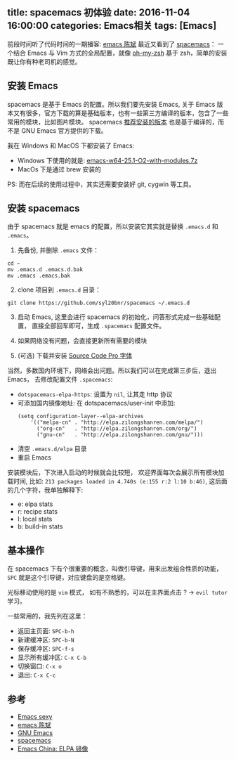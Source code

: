 title: spacemacs 初体验
date: 2016-11-04 16:00:00
categories: Emacs相关
tags: [Emacs]
---



前段时间听了代码时间的一期播客: [emacs 陈斌](https://codetimecn.com/episodes/emacs) 最近又看到了 [spacemacs](http://spacemacs.org/)： 一个结合 Emacs 与 Vim 方式的全局配置，就像 [oh-my-zsh](http://ohmyz.sh/) 基于 zsh，简单的安装既让你有种老司机的感觉。<!--more-->

## 安装 Emacs
spacemacs 是基于 Emacs 的配置。所以我们要先安装 Emacs, 关于 Emacs 版本又有很多，官方下载的算是基础版本，也有一些第三方编译的版本，包含了一些常用的模块，比如图片模块。 spacemacs [推荐安装的版本](https://github.com/syl20bnr/spacemacs#prerequisites) 也是基于编译的，而不是 GNU Emacs 官方提供的下载。

我在 Windows 和 MacOS 下都安装了 Emacs:
- Windows 下使用的就是: [emacs-w64-25.1-O2-with-modules.7z](https://sourceforge.net/projects/emacsbinw64/files/release/)
- MacOs 下是通过 brew 安装的

PS: 而在后续的使用过程中，其实还需要安装好 git, cygwin 等工具。

## 安装 spacemacs
由于 spacemacs 就是 emacs 的配置，所以安装它其实就是替换 `.emacs.d` 和 `.emacs`。

1. 先备份, 并删除 `.emacs` 文件：

```
cd ~
mv .emacs.d .emacs.d.bak
mv .emacs .emacs.bak
```

2. clone 项目到 `.emacs.d` 目录：

```
git clone https://github.com/syl20bnr/spacemacs ~/.emacs.d
```

3. 启动 Emacs, 这里会进行 spacemacs 的初始化，问答形式完成一些基础配置， 直接全部回车即可，生成 `.spacemacs` 配置文件。

4. 如果网络没有问题，会直接更新所有需要的模块

5. (可选) 下载并安装 [Source Code Pro 字体](https://github.com/adobe-fonts/source-code-pro)

当然，多数国内环境下，网络会出问题。所以我们可以在完成第三步后，退出 Emacs， 去修改配置文件 `.spacemacs`:

- `dotspacemacs-elpa-https`: 设置为 `nil`, 让其走 http 协议
- 可添加国内镜像地址: 在 dotspacemacs/user-init 中添加:
    ```
    (setq configuration-layer--elpa-archives
        '(("melpa-cn" . "http://elpa.zilongshanren.com/melpa/")
          ("org-cn"   . "http://elpa.zilongshanren.com/org/")
          ("gnu-cn"   . "http://elpa.zilongshanren.com/gnu/")))
    ```
- 清空 `.emacs.d/elpa` 目录
- 重启 Emacs

安装模块后，下次进入启动的时候就会比较短， 欢迎界面每次会展示所有模块加载时间, 比如: `213 packages loaded in 4.740s (e:155 r:2 l:10 b:46)`, 这后面的几个字符，我单独解释下:

- e: elpa stats
- r: recipe stats
- l: local stats
- b: build-in stats


## 基本操作
在 spacemacs 下有个很重要的概念，叫做引导键，用来出发组合性质的功能， `SPC` 就是这个引导键，对应键盘的是空格键。

光标移动使用的是 `vim` 模式， 如有不熟悉的，可以在主界面点击 ? -> `evil tutor` 学习。

一些常用的，我先列在这里：

- 返回主页面: `SPC-b-h`
- 新建缓冲区: `SPC-b-N`
- 保存缓冲区: `SPC-f-s`
- 显示所有缓冲区: `C-x C-b`
- 切换窗口: `C-x o`
- 退出: `C-x C-c`


## 参考
- [Emacs sexy](http://emacs.sexy/)
- [emacs 陈斌](https://codetimecn.com/episodes/emacs)
- [GNU Emacs](https://www.gnu.org/software/emacs/)
- [spacemacs](http://spacemacs.org/)
- [Emacs China: ELPA 镜像](http://elpa.emacs-china.org/)
